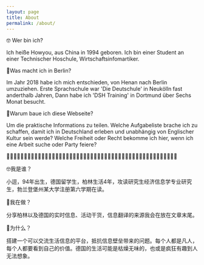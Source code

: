 ```yaml
---
layout: page
title: About
permalink: /about/
---
```

🤓 Wer bin ich?  

Ich heiße Howyou, aus China in 1994 geboren. Ich bin einer Student an einer Technischer Hoschule, Wirtschaftsinfomartiker.


🥸Was macht ich in Berlin?  

Im Jahr 2018 habe ich mich entschieden, von Henan nach Berlin umzuziehen. Erste Sprachschule war 'Die Deutschule' in Neukölln fast anderthalb Jahren, Dann habe ich 'DSH Training' in Dortmund über Sechs Monat besucht.


🤔Warum baue ich diese Webseite? 

Um die praktische Informations zu teilen.
Welche Aufgabeliste brache ich zu schaffen, damit ich in Deutschland erleben und unabhängig von Englischer Kultur sein werde?
Welche Freiheit oder Recht bekomme ich hier, wenn ich eine Arbeit suche oder Party feiere?



🤓我是谁？

小逗，94年出生，德国留学生，柏林生活4年，攻读研究生经济信息学专业研究生，勃兰登堡州某大学注册第六学期在读。


🥸我在做？

分享柏林以及德国的实时信息、活动干货，信息翻译的来源我会在放在文章末尾。


🤔为什么？

搭建一个可以交流生活信息的平台，抵抗信息壁垒带来的问题。每个人都是凡人，每个人都要看到自己的价值。德国的生活可能是枯燥无味的，也或是疯狂有趣到人无法想象。
